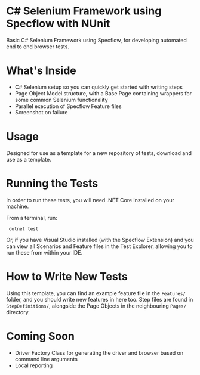 # C# Selenium Framework using Specflow with NUnit

Basic C# Selenium Framework using Specflow, for developing automated end to end browser tests.

# What's Inside

- C# Selenium setup so you can quickly get started with writing steps
- Page Object Model structure, with a Base Page containing wrappers for some common Selenium functionality
- Parallel execution of Specflow Feature files
- Screenshot on failure

# Usage

Designed for use as a template for a new repository of tests, download and use as a template.

# Running the Tests
 
 In order to run these tests, you will need .NET Core installed on your machine.
 
 From a terminal, run:

```
 dotnet test
```
 
Or, if you have Visual Studio installed (with the Specflow Extension) and you can view all Scenarios and Feature files in the Test Explorer, allowing you to run these from within your IDE.

# How to Write New Tests

Using this template, you can find an example feature file in the ```Features/``` folder, and you should write new features in here too. Step files are found in ```StepDefinitions/```, alongside the Page Objects in the neighbouring ```Pages/``` directory.

# Coming Soon

- Driver Factory Class for generating the driver and browser based on command line arguments
- Local reporting
